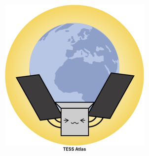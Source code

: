 <p align="center">
  <img width = "450" src="docs/atlas_logo.png" />
  <br>
  <b>TESS Atlas</b>
</p>
